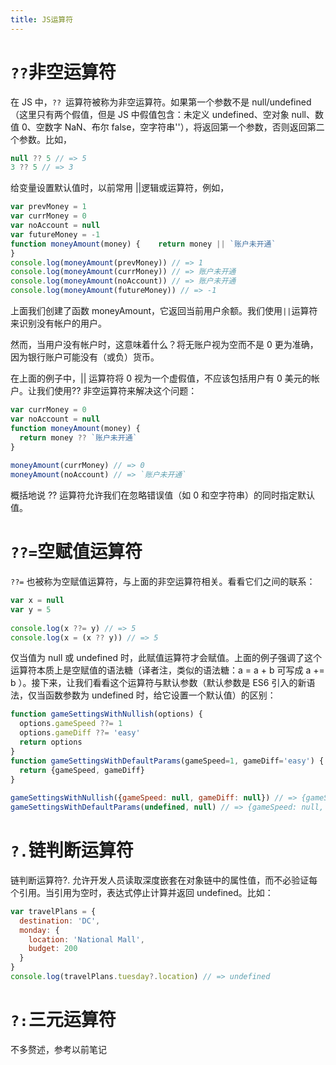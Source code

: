 ```yaml
---
title: JS运算符
---
```

# `??`非空运算符

在 JS 中，`?? `运算符被称为非空运算符。如果第一个参数不是 null/undefined（这里只有两个假值，但是 JS 中假值包含：未定义 undefined、空对象 null、数值 0、空数字 NaN、布尔 false，空字符串''），将返回第一个参数，否则返回第二个参数。比如，

```js
null ?? 5 // => 5
3 ?? 5 // => 3
```

给变量设置默认值时，以前常用 ||逻辑或运算符，例如，

```js
var prevMoney = 1
var currMoney = 0
var noAccount = null
var futureMoney = -1
function moneyAmount(money) {    return money || `账户未开通`
}
console.log(moneyAmount(prevMoney)) // => 1
console.log(moneyAmount(currMoney)) // => 账户未开通
console.log(moneyAmount(noAccount)) // => 账户未开通
console.log(moneyAmount(futureMoney)) // => -1
```
上面我们创建了函数 moneyAmount，它返回当前用户余额。我们使用` || `运算符来识别没有帐户的用户。

然而，当用户没有帐户时，这意味着什么？将无账户视为空而不是 0 更为准确，因为银行账户可能没有（或负）货币。

在上面的例子中，|| 运算符将 0 视为一个虚假值，不应该包括用户有 0 美元的帐户。让我们使用?? 非空运算符来解决这个问题：

```js
var currMoney = 0
var noAccount = null
function moneyAmount(money) {
  return money ?? `账户未开通`
}
 
moneyAmount(currMoney) // => 0
moneyAmount(noAccount) // => `账户未开通`
```

概括地说 ?? 运算符允许我们在忽略错误值（如 0 和空字符串）的同时指定默认值。

# `??=`空赋值运算符

`??=` 也被称为空赋值运算符，与上面的非空运算符相关。看看它们之间的联系：

```js
var x = null
var y = 5
 
console.log(x ??= y) // => 5
console.log(x = (x ?? y)) // => 5
```

仅当值为 null 或 undefined 时，此赋值运算符才会赋值。上面的例子强调了这个运算符本质上是空赋值的语法糖（译者注，类似的语法糖：a = a + b 可写成 a += b ）。接下来，让我们看看这个运算符与默认参数（默认参数是 ES6 引入的新语法，仅当函数参数为 undefined 时，给它设置一个默认值）的区别：
```js
function gameSettingsWithNullish(options) {
  options.gameSpeed ??= 1
  options.gameDiff ??= 'easy' 
  return options
}
function gameSettingsWithDefaultParams(gameSpeed=1, gameDiff='easy') {
  return {gameSpeed, gameDiff}
}
 
gameSettingsWithNullish({gameSpeed: null, gameDiff: null}) // => {gameSpeed: 1, gameDiff: 'easy'}
gameSettingsWithDefaultParams(undefined, null) // => {gameSpeed: null, gameDiff: null}
```

# `?.`链判断运算符

链判断运算符?. 允许开发人员读取深度嵌套在对象链中的属性值，而不必验证每个引用。当引用为空时，表达式停止计算并返回 undefined。比如：
```js
var travelPlans = {
  destination: 'DC',
  monday: {
    location: 'National Mall',
    budget: 200
  }
}
console.log(travelPlans.tuesday?.location) // => undefined
```

# `?:`三元运算符

不多赘述，参考以前笔记
